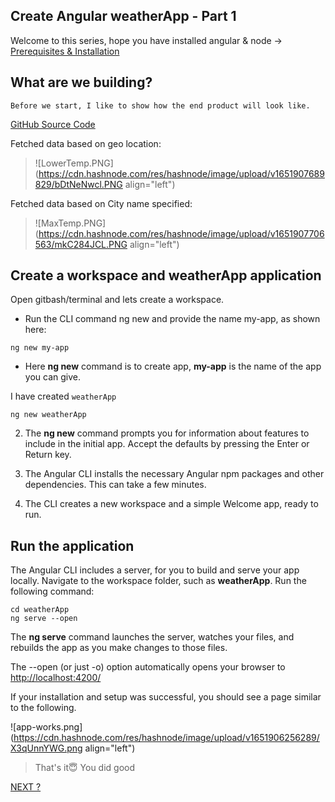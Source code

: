 ## Create Angular weatherApp - Part 1

Welcome to this series, hope you have installed angular & node -> [Prerequisites & Installation](https://shijoshaji.hashnode.dev/prerequisites)


## What are we building?
`Before we start, I like to show how the end product will look like.`

[GitHub Source Code](https://github.com/shijoshaji/weatherApp)

Fetched data based on geo location: 
> ![LowerTemp.PNG](https://cdn.hashnode.com/res/hashnode/image/upload/v1651907689829/bDtNeNwcl.PNG align="left")


Fetched data based on City name specified: 
> ![MaxTemp.PNG](https://cdn.hashnode.com/res/hashnode/image/upload/v1651907706563/mkC284JCL.PNG align="left")

## Create a workspace and weatherApp application
Open gitbash/terminal and lets create a workspace.


- Run the CLI command ng new and provide the name my-app, as shown here:
```
ng new my-app
```


- Here **ng new** command is to create app, **my-app** is the name of the app you can give.

 I have created `weatherApp`
```
ng new weatherApp
``` 

2. The **ng new** command prompts you for information about features to include in the initial app. Accept the defaults by pressing the Enter or Return key.

3. The Angular CLI installs the necessary Angular npm packages and other dependencies. This can take a few minutes.

4. The CLI creates a new workspace and a simple Welcome app, ready to run.

## Run the application
The Angular CLI includes a server, for you to build and serve your app locally.
Navigate to the workspace folder, such as **weatherApp**.
Run the following command:
```
cd weatherApp
ng serve --open
```

The **ng serve** command launches the server, watches your files, and rebuilds the app as you make changes to those files.

The --open (or just -o) option automatically opens your browser to [http://localhost:4200/](http://localhost:4200/)

If your installation and setup was successful, you should see a page similar to the following.

![app-works.png](https://cdn.hashnode.com/res/hashnode/image/upload/v1651906256289/X3qUnnYWG.png align="left")

> That's it😇 You did good

[NEXT ?](https://shijoshaji.hashnode.dev/create-angular-weatherapp-part-2)
